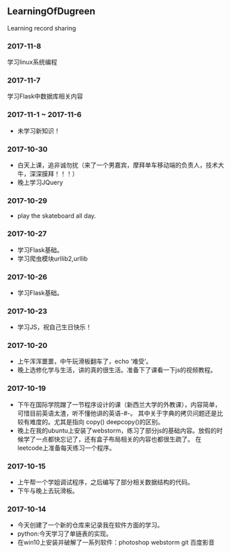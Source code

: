 ## LearningOfDugreen
Learning record sharing

### 2017-11-8
学习linux系统编程

### 2017-11-7
学习Flask中数据库相关内容

### 2017-11-1 ~ 2017-11-6
* 未学习新知识！

### 2017-10-30
* 白天上课，追非诚勿扰（来了一个男嘉宾，摩拜单车移动端的负责人，技术大牛，深深膜拜！！！）
* 晚上学习JQuery

### 2017-10-29
* play the skateboard all day.

### 2017-10-27
* 学习Flask基础。
* 学习爬虫模块urllib2,urllib

### 2017-10-26
* 学习Flask基础。

### 2017-10-23
* 学习JS，祝自己生日快乐！

### 2017-10-20
* 上午浑浑噩噩，中午玩滑板翻车了，echo ‘难受’。
* 晚上选修化学与生活，讲的真的很生活。准备下了课看一下js的视频教程。


### 2017-10-19
* 下午在国际学院蹭了一节程序设计的课（新西兰大学的外教课），内容简单，可惜目前英语太渣，听不懂他讲的英语-#-。
其中关于字典的拷贝问题还是比较有难度的。尤其是指向 copy() deepcopy()的区别。
* 晚上在我的ubuntu上安装了webstorm，练习了部分js的基础内容。放假的时候学了一点都快忘记了，还有盒子布局相关的内容也都很生疏了。
在leetcode上准备每天练习一个程序。


### 2017-10-15
* 上午帮一个学姐调试程序，之后编写了部分相关数据结构的代码。
* 下午与晚上去玩滑板。


### 2017-10-14
* 今天创建了一个新的仓库来记录我在软件方面的学习。
* python:今天学习了单链表的实现。
* 在win10上安装并破解了一系列软件：photoshop webstorm git 百度影音
